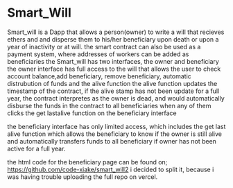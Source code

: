 # Smart_Will
Smart_will is a Dapp that allows a person(owner) to write a will that recieves ethers and and disperse them to his/her beneficiary upon death or upon a year of inactivity or at will.
the smart contract can also be used as a payment system, where addresses of workers can be added as beneficiaries
the Smart_will has two interfaces, the owner and beneficiary
the owner interface has full access to the will that allows the user to check account balance,add beneficiary, remove beneficiary, automatic distrubution of funds and the alive function
the alive function updates the timestamp of the contract, if the alive stamp has not been update for a full year, the contract interpretes as the owner is dead, and would automatically disburse the funds in the contract to all beneficiaries when any of them clicks the get lastalive function on the beneficiary interface

the beneficiary interface has only limited access, which includes the get last alive function which allows the beneficiary to know if the owner is still alive and automatically transfers funds to all beneficiary if owner has not been active for a full year.


the html code for the beneficiary page can be found on; https://github.com/code-xiake/smart_will2 i decided to split it, because i was having trouble uploading the full repo on vercel.
